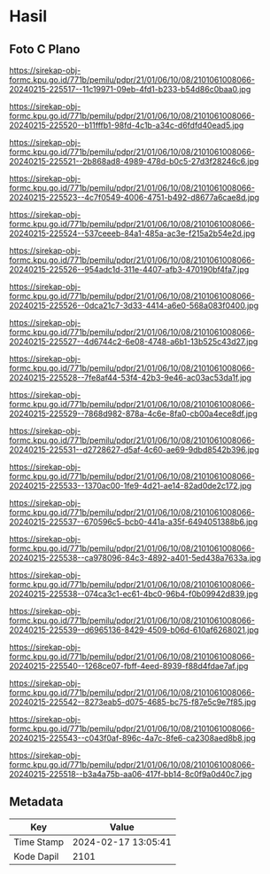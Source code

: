 # Hasil

## Foto C Plano

https://sirekap-obj-formc.kpu.go.id/771b/pemilu/pdpr/21/01/06/10/08/2101061008066-20240215-225517--11c19971-09eb-4fd1-b233-b54d86c0baa0.jpg

https://sirekap-obj-formc.kpu.go.id/771b/pemilu/pdpr/21/01/06/10/08/2101061008066-20240215-225520--b11fffb1-98fd-4c1b-a34c-d6fdfd40ead5.jpg

https://sirekap-obj-formc.kpu.go.id/771b/pemilu/pdpr/21/01/06/10/08/2101061008066-20240215-225521--2b868ad8-4989-478d-b0c5-27d3f28246c6.jpg

https://sirekap-obj-formc.kpu.go.id/771b/pemilu/pdpr/21/01/06/10/08/2101061008066-20240215-225523--4c7f0549-4006-4751-b492-d8677a6cae8d.jpg

https://sirekap-obj-formc.kpu.go.id/771b/pemilu/pdpr/21/01/06/10/08/2101061008066-20240215-225524--537ceeeb-84a1-485a-ac3e-f215a2b54e2d.jpg

https://sirekap-obj-formc.kpu.go.id/771b/pemilu/pdpr/21/01/06/10/08/2101061008066-20240215-225526--954adc1d-311e-4407-afb3-470190bf4fa7.jpg

https://sirekap-obj-formc.kpu.go.id/771b/pemilu/pdpr/21/01/06/10/08/2101061008066-20240215-225526--0dca21c7-3d33-4414-a6e0-568a083f0400.jpg

https://sirekap-obj-formc.kpu.go.id/771b/pemilu/pdpr/21/01/06/10/08/2101061008066-20240215-225527--4d6744c2-6e08-4748-a6b1-13b525c43d27.jpg

https://sirekap-obj-formc.kpu.go.id/771b/pemilu/pdpr/21/01/06/10/08/2101061008066-20240215-225528--7fe8af44-53f4-42b3-9e46-ac03ac53da1f.jpg

https://sirekap-obj-formc.kpu.go.id/771b/pemilu/pdpr/21/01/06/10/08/2101061008066-20240215-225529--7868d982-878a-4c6e-8fa0-cb00a4ece8df.jpg

https://sirekap-obj-formc.kpu.go.id/771b/pemilu/pdpr/21/01/06/10/08/2101061008066-20240215-225531--d2728627-d5af-4c60-ae69-9dbd8542b396.jpg

https://sirekap-obj-formc.kpu.go.id/771b/pemilu/pdpr/21/01/06/10/08/2101061008066-20240215-225533--1370ac00-1fe9-4d21-ae14-82ad0de2c172.jpg

https://sirekap-obj-formc.kpu.go.id/771b/pemilu/pdpr/21/01/06/10/08/2101061008066-20240215-225537--670596c5-bcb0-441a-a35f-6494051388b6.jpg

https://sirekap-obj-formc.kpu.go.id/771b/pemilu/pdpr/21/01/06/10/08/2101061008066-20240215-225538--ca978096-84c3-4892-a401-5ed438a7633a.jpg

https://sirekap-obj-formc.kpu.go.id/771b/pemilu/pdpr/21/01/06/10/08/2101061008066-20240215-225538--074ca3c1-ec61-4bc0-96b4-f0b09942d839.jpg

https://sirekap-obj-formc.kpu.go.id/771b/pemilu/pdpr/21/01/06/10/08/2101061008066-20240215-225539--d6965136-8429-4509-b06d-610af6268021.jpg

https://sirekap-obj-formc.kpu.go.id/771b/pemilu/pdpr/21/01/06/10/08/2101061008066-20240215-225540--1268ce07-fbff-4eed-8939-f88d4fdae7af.jpg

https://sirekap-obj-formc.kpu.go.id/771b/pemilu/pdpr/21/01/06/10/08/2101061008066-20240215-225542--8273eab5-d075-4685-bc75-f87e5c9e7f85.jpg

https://sirekap-obj-formc.kpu.go.id/771b/pemilu/pdpr/21/01/06/10/08/2101061008066-20240215-225543--c043f0af-896c-4a7c-8fe6-ca2308aed8b8.jpg

https://sirekap-obj-formc.kpu.go.id/771b/pemilu/pdpr/21/01/06/10/08/2101061008066-20240215-225518--b3a4a75b-aa06-417f-bb14-8c0f9a0d40c7.jpg


## Metadata

| Key        | Value               |
| ---------- | ------------------- |
| Time Stamp | 2024-02-17 13:05:41 |
| Kode Dapil | 2101                |



